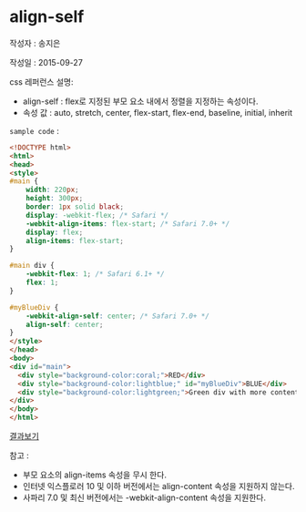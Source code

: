 # align-self

작성자 : 송지은

작성일 : 2015-09-27

css 레퍼런스 설명: 
- align-self : flex로 지정된 부모 요소 내에서 정렬을 지정하는 속성이다.
- 속성 값 : auto, stretch, center, flex-start, flex-end, baseline, initial, inherit

`sample code` : 

```html
<!DOCTYPE html>
<html>
<head>
<style>
#main {
    width: 220px;
    height: 300px;
    border: 1px solid black;
    display: -webkit-flex; /* Safari */
    -webkit-align-items: flex-start; /* Safari 7.0+ */
    display: flex;
    align-items: flex-start;
}

#main div {
    -webkit-flex: 1; /* Safari 6.1+ */
    flex: 1;
}

#myBlueDiv {
    -webkit-align-self: center; /* Safari 7.0+ */
    align-self: center;
}
</style>
</head>
<body>
<div id="main">
  <div style="background-color:coral;">RED</div>
  <div style="background-color:lightblue;" id="myBlueDiv">BLUE</div>  
  <div style="background-color:lightgreen;">Green div with more content.</div>
</div>
</body>
</html>
```

[결과보기](http://www.w3schools.com/cssref/tryit.asp?filename=trycss3_align-self)


참고 : 
- 부모 요소의 align-items 속성을 무시 한다.
- 인터넷 익스플로러 10 및 이하 버전에서는 align-content 속성을 지원하지 않는다.
- 사파리 7.0 및 최신 버전에서는 -webkit-align-content 속성을 지원한다.
